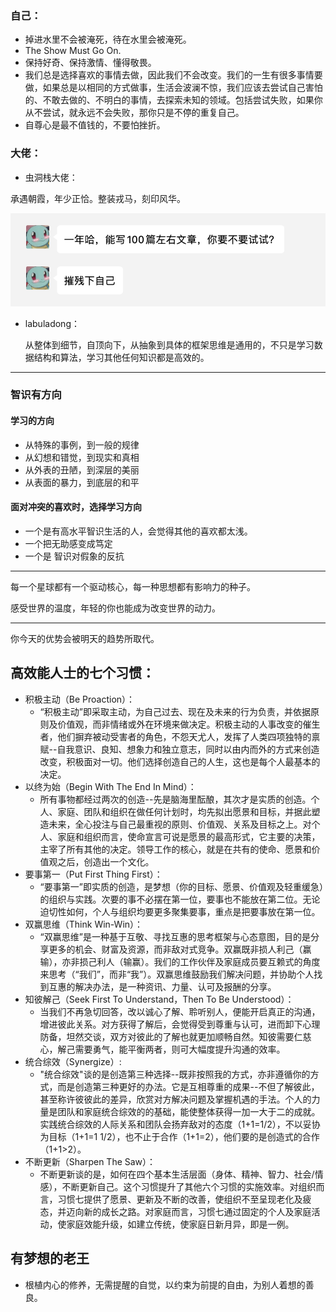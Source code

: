### 自己：

* 掉进水里不会被淹死，待在水里会被淹死。
* The Show Must Go On.
* 保持好奇、保持激情、懂得敬畏。
* 我们总是选择喜欢的事情去做，因此我们不会改变。我们的一生有很多事情要做，如果总是以相同的方式做事，生活会波澜不惊，我们应该去尝试自己害怕的、不敢去做的、不明白的事情，去探索未知的领域。包括尝试失败，如果你从不尝试，就永远不会失败，那你只是不停的重复自己。
* 自尊心是最不值钱的，不要怕挫折。

### 大佬：

* 虫洞栈大佬：

承遇朝霞，年少正恰。整装戎马，刻印风华。

![image-20210204191646045](%E8%AF%BB%E4%B9%A6%E5%BF%83%E5%BE%97.assets/image-20210204191646045.png)

* labuladong：

  从整体到细节，自顶向下，从抽象到具体的框架思维是通用的，不只是学习数据结构和算法，学习其他任何知识都是高效的。

***

### 智识有方向

#### 学习的方向

* 从特殊的事例，到一般的规律
* 从幻想和错觉，到现实和真相
* 从外表的丑陋，到深层的美丽
* 从表面的暴力，到底层的和平

#### 面对冲突的喜欢时，选择学习方向

* 一个是有高水平智识生活的人，会觉得其他的喜欢都太浅。
* 一个把无助感变成笃定
* 一个是 智识对假象的反抗

---

每一个星球都有一个驱动核心，每一种思想都有影响力的种子。

感受世界的温度，年轻的你也能成为改变世界的动力。

---

你今天的优势会被明天的趋势所取代。

## 高效能人士的七个习惯：

* 积极主动（Be Proaction）：
  * “积极主动”即采取主动，为自己过去、现在及未来的行为负责，并依据原则及价值观，而非情绪或外在环境来做决定。积极主动的人事改变的催生者，他们摒弃被动受害者的角色，不怨天尤人，发挥了人类四项独特的禀赋--自我意识、良知、想象力和独立意志，同时以由内而外的方式来创造改变，积极面对一切。他们选择创造自己的人生，这也是每个人最基本的决定。
* 以终为始（Begin With The End In Mind）：
  * 所有事物都经过两次的创造--先是脑海里酝酿，其次才是实质的创造。个人、家庭、团队和组织在做任何计划时，均先拟出愿景和目标，并据此塑造未来，全心投注与自己最重视的原则、价值观、关系及目标之上。对个人、家庭和组织而言，使命宣言可说是愿景的最高形式，它主要的决策，主宰了所有其他的决定。领导工作的核心，就是在共有的使命、愿景和价值观之后，创造出一个文化。
* 要事第一（Put First Thing First）：
  * “要事第一”即实质的创造，是梦想（你的目标、愿景、价值观及轻重缓急）的组织与实践。次要的事不必摆在第一位，要事也不能放在第二位。无论迫切性如何，个人与组织均要更多聚集要事，重点是把要事放在第一位。
* 双赢思维（Think Win-Win）：
  * “双赢思维”是一种基于互敬、寻找互惠的思考框架与心态意图，目的是分享更多的机会、财富及资源，而非敌对式竞争。双赢既非损人利己（赢输），亦非损己利人（输赢）。我们的工作伙伴及家庭成员要互赖式的角度来思考（“我们”，而非“我”）。双赢思维鼓励我们解决问题，并协助个人找到互惠的解决办法，是一种资讯、力量、认可及报酬的分享。
* 知彼解己（Seek First To Understand，Then To Be Understood）：
  * 当我们不再急切回答，改以诚心了解、聆听别人，便能开启真正的沟通，增进彼此关系。对方获得了解后，会觉得受到尊重与认可，进而卸下心理防备，坦然交谈，双方对彼此的了解也就更加顺畅自然。知彼需要仁慈心，解己需要勇气，能平衡两者，则可大幅度提升沟通的效率。
* 统合综效（Synergize）:
  * "统合综效"谈的是创造第三种选择--既非按照我的方式，亦非遵循你的方式，而是创造第三种更好的办法。它是互相尊重的成果--不但了解彼此，甚至称许彼彼此的差异，欣赏对方解决问题及掌握机遇的手法。个人的力量是团队和家庭统合综效的的基础，能使整体获得一加一大于二的成就。实践统合综效的人际关系和团队会扬弃敌对的态度（1+1=1/2），不以妥协为目标（1+1=1 1/2），也不止于合作（1+1=2），他们要的是创造式的合作（1+1>2）。
* 不断更新（Sharpen The Saw）：
  * 不断更新谈的是，如何在四个基本生活层面（身体、精神、智力、社会/情感），不断更新自己。这个习惯提升了其他六个习惯的实施效率。对组织而言，习惯七提供了愿景、更新及不断的改善，使组织不至呈现老化及疲态，并迈向新的成长之路。对家庭而言，习惯七通过固定的个人及家庭活动，使家庭效能升级，如建立传统，使家庭日新月异，即是一例。

## 有梦想的老王

* 根植内心的修养，无需提醒的自觉，以约束为前提的自由，为别人着想的善良。



























